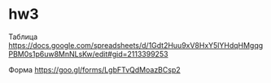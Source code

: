 # hw3

Таблица https://docs.google.com/spreadsheets/d/1Gdt2Huu9xV8HxY5lYHdqHMgqgPBM0s1p6uw8MnNLsKw/edit#gid=2113399253

Форма https://goo.gl/forms/LgbFTvQdMoazBCsp2
